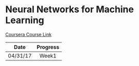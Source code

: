 Neural Networks for Machine Learning
===

[Coursera Course Link](https://www.coursera.org/learn/neural-networks/home/welcome)

|Date       | Progress   |
|-----------|:----------:|
|04/31/17   | Week1      |

